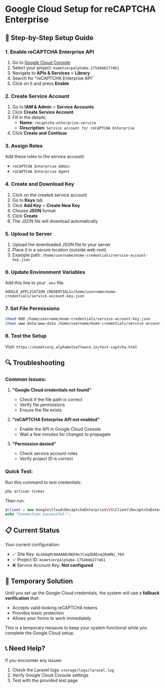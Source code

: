 # Google Cloud Setup for reCAPTCHA Enterprise

## 🔧 **Step-by-Step Setup Guide**

### **1. Enable reCAPTCHA Enterprise API**

1. Go to [Google Cloud Console](https://console.cloud.google.com/)
2. Select your project: `msmetcerpalphabe-1754946277461`
3. Navigate to **APIs & Services** > **Library**
4. Search for "reCAPTCHA Enterprise API"
5. Click on it and press **Enable**

### **2. Create Service Account**

1. Go to **IAM & Admin** > **Service Accounts**
2. Click **Create Service Account**
3. Fill in the details:
   - **Name**: `recaptcha-enterprise-service`
   - **Description**: `Service account for reCAPTCHA Enterprise`
4. Click **Create and Continue**

### **3. Assign Roles**

Add these roles to the service account:
- `reCAPTCHA Enterprise Admin`
- `reCAPTCHA Enterprise Agent`

### **4. Create and Download Key**

1. Click on the created service account
2. Go to **Keys** tab
3. Click **Add Key** > **Create New Key**
4. Choose **JSON** format
5. Click **Create**
6. The JSON file will download automatically

### **5. Upload to Server**

1. Upload the downloaded JSON file to your server
2. Place it in a secure location (outside web root)
3. Example path: `/home/username/msme-credentials/service-account-key.json`

### **6. Update Environment Variables**

Add this line to your `.env` file:

```env
GOOGLE_APPLICATION_CREDENTIALS=/home/username/msme-credentials/service-account-key.json
```

### **7. Set File Permissions**

```bash
chmod 600 /home/username/msme-credentials/service-account-key.json
chown www-data:www-data /home/username/msme-credentials/service-account-key.json
```

### **8. Test the Setup**

Visit: `https://msmetcerp.alphabetsoftware.in/test-captcha.html`

## 🔍 **Troubleshooting**

### **Common Issues:**

1. **"Google Cloud credentials not found"**
   - Check if the file path is correct
   - Verify file permissions
   - Ensure the file exists

2. **"reCAPTCHA Enterprise API not enabled"**
   - Enable the API in Google Cloud Console
   - Wait a few minutes for changes to propagate

3. **"Permission denied"**
   - Check service account roles
   - Verify project ID is correct

### **Quick Test:**

Run this command to test credentials:
```bash
php artisan tinker
```

Then run:
```php
$client = new Google\Cloud\RecaptchaEnterprise\V1\Client\RecaptchaEnterpriseServiceClient();
echo "Connection successful!";
```

## 📋 **Current Status**

Your current configuration:
- ✅ Site Key: `6LebQqMrAAAAABzNGh9s7CaqZDAEnq1BaHNz_Y6X`
- ✅ Project ID: `msmetcerpalphabe-1754946277461`
- ❌ Service Account Key: **Not configured**

## 🚀 **Temporary Solution**

Until you set up the Google Cloud credentials, the system will use a **fallback verification** that:
- Accepts valid-looking reCAPTCHA tokens
- Provides basic protection
- Allows your forms to work immediately

This is a temporary measure to keep your system functional while you complete the Google Cloud setup.

## 📞 **Need Help?**

If you encounter any issues:
1. Check the Laravel logs: `storage/logs/laravel.log`
2. Verify Google Cloud Console settings
3. Test with the provided test page
